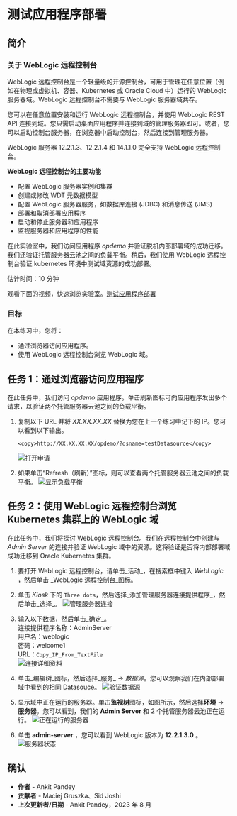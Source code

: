 # 测试应用程序部署

## 简介

### 关于 WebLogic 远程控制台

WebLogic 远程控制台是一个轻量级的开源控制台，可用于管理在任意位置（例如在物理或虚拟机、容器、Kubernetes 或 Oracle Cloud 中）运行的 WebLogic 服务器域。WebLogic 远程控制台不需要与 WebLogic 服务器域共存。

您可以在任意位置安装和运行 WebLogic 远程控制台，并使用 WebLogic REST API 连接到域。您只需启动桌面应用程序并连接到域的管理服务器即可。或者，您可以启动控制台服务器，在浏览器中启动控制台，然后连接到管理服务器。

WebLogic 服务器 12.2.1.3、12.2.1.4 和 14.1.1.0 完全支持 WebLogic 远程控制台。

**WebLogic 远程控制台的主要功能**

*   配置 WebLogic 服务器实例和集群
*   创建或修改 WDT 元数据模型
*   配置 WebLogic 服务器服务，如数据库连接 (JDBC) 和消息传送 (JMS)
*   部署和取消部署应用程序
*   启动和停止服务器和应用程序
*   监视服务器和应用程序的性能

在此实验室中，我们访问应用程序 _opdemo_ 并验证脱机内部部署域的成功迁移。我们还验证托管服务器云池之间的负载平衡。稍后，我们使用 WebLogic 远程控制台验证 kubernetes 环境中测试域资源的成功部署。

估计时间：10 分钟

观看下面的视频，快速浏览实验室。[测试应用程序部署](videohub:1_1khcsrbq)

### 目标

在本练习中，您将：

*   通过浏览器访问应用程序。
*   使用 WebLogic 远程控制台浏览 WebLogic 域。

## 任务 1：通过浏览器访问应用程序

在此任务中，我们访问 _opdemo_ 应用程序。单击刷新图标可向应用程序发出多个请求，以验证两个托管服务器云池之间的负载平衡。

1.  复制以下 URL 并将 _XX.XX.XX.XX_ 替换为您在上一个练习中记下的 IP。您可以看到以下输出。
    
        <copy>http://XX.XX.XX.XX/opdemo/?dsname=testDatasource</copy>
        
    
    ![打开申请](images/open-application.png)
    
2.  如果单击“Refresh（刷新）”图标，则可以查看两个托管服务器云池之间的负载平衡。 ![显示负载平衡](images/show-load-balancing.png)
    

## 任务 2：使用 WebLogic 远程控制台浏览 Kubernetes 集群上的 WebLogic 域

在此任务中，我们将探讨 WebLogic 远程控制台。我们在远程控制台中创建与 _Admin Server_ 的连接并验证 WebLogic 域中的资源。这将验证是否将内部部署域成功迁移到 Oracle Kubernetes 集群。

1.  要打开 WebLogic 远程控制台，请单击_活动_，在搜索框中键入 _WebLogic_ ，然后单击 _WebLogic 远程控制台_图标。
    
2.  单击 _Kiosk_ 下的 `Three dots`，然后选择_添加管理服务器连接提供程序_，然后单击_选择_。 ![管理服务器连接](images/adminserver-connection.png)
    
3.  输入以下数据，然后单击_确定_。  
    连接提供程序名称：AdminServer  
    用户名：weblogic  
    密码：welcome1  
    URL：`Copy_IP_From_TextFile`  
    ![连接详细资料](images/connection-details.png)
    
4.  单击_编辑树_图标，然后选择_服务_ -> _数据源_。您可以观察我们在内部部署域中看到的相同 Datasouce。 ![验证数据源](images/verify-datasources.png)
    
5.  显示域中正在运行的服务器。单击**监视树**图标，如图所示，然后选择**环境** -> **服务器**。您可以看到，我们的 **Admin Server** 和 2 个托管服务器云池正在运行。 ![正在运行的服务器](images/running-server-status.png)
    
6.  单击 **admin-server** ，您可以看到 WebLogic 版本为 **12.2.1.3.0** 。 ![服务器状态](images/wls-version.png)
    

## 确认

*   **作者** - Ankit Pandey
*   **贡献者** - Maciej Gruszka、Sid Joshi
*   **上次更新者/日期** - Ankit Pandey，2023 年 8 月